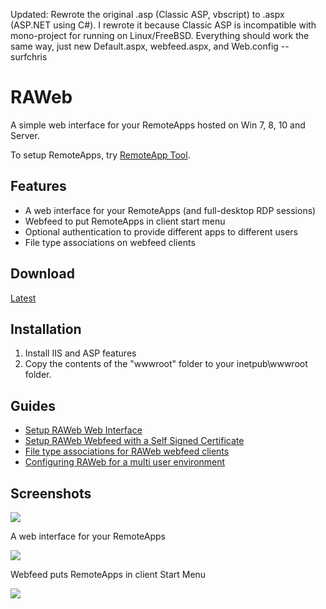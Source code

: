 Updated: Rewrote the original .asp (Classic ASP, vbscript) to .aspx (ASP.NET using C#). I rewrote it because Classic ASP is incompatible with mono-project for running on Linux/FreeBSD. Everything should work the same way, just new Default.aspx, webfeed.aspx, and Web.config
--surfchris

# RAWeb

A simple web interface for your RemoteApps hosted on Win 7, 8, 10 and Server.

To setup RemoteApps, try [RemoteApp Tool](https://github.com/kimmknight/remoteapptool).

## Features

* A web interface for your RemoteApps (and full-desktop RDP sessions)
* Webfeed to put RemoteApps in client start menu
* Optional authentication to provide different apps to different users
* File type associations on webfeed clients

## Download

[Latest](https://github.com/kimmknight/raweb/archive/master.zip)

## Installation

1. Install IIS and ASP features
2. Copy the contents of the "wwwroot" folder to your inetpub\wwwroot folder.

## Guides

* [Setup RAWeb Web Interface](https://github.com/kimmknight/raweb/wiki/Setup-RAWeb-Web-Interface)
* [Setup RAWeb Webfeed with a Self Signed Certificate](https://github.com/kimmknight/raweb/wiki/Setup-RAWeb-Webfeed-with-a-Self-Signed-Certificate)
* [File type associations for RAWeb webfeed clients](https://github.com/kimmknight/raweb/wiki/File-type-associations-for-RAWeb-webfeed-clients)
* [Configuring RAWeb for a multi user environment](https://github.com/kimmknight/raweb/wiki/Configuring-RAWeb-for-a-multi-user-environment)

## Screenshots

![](https://github.com/kimmknight/raweb/wiki/images/screenshots/raweb0020.png)

A web interface for your RemoteApps

![](https://github.com/kimmknight/raweb/wiki/images/screenshots/rawebfeed.png)

Webfeed puts RemoteApps in client Start Menu

![](https://github.com/kimmknight/raweb/wiki/images/screenshots/win8webfeedcrop.jpg)

